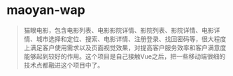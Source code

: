 # maoyan-wap

> 猫眼电影，包含电影列表、电影影院详情、影院列表、影院详情、电影详情、城市选择和定位、搜索、电影详情、注册登录、找回密码等，很大程度上满足客户使用需求以及页面视觉效果，对提高客户服务效率和客户满意度能够起到较好的作用。这个项目是自己接触Vue之后，把一些移动端很细的技术点都融进这个项目中了。


